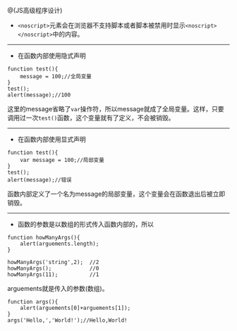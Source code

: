 @(JS高级程序设计)

- `<noscript>`元素会在浏览器不支持脚本或者脚本被禁用时显示`<noscript></noscript>`中的内容。


----------


-  在函数内部使用隐式声明
```
function test(){
	message = 100;//全局变量
}
test();
alert(message);//100
```
这里的message省略了`var`操作符，所以message就成了全局变量。这样，只要调用过一次`test()`函数，这个变量就有了定义，不会被销毁。


----------
- 在函数内部使用显式声明
```
function test(){
	var message = 100;//局部变量
}
test();
alert(message);//错误
```
函数内部定义了一个名为message的局部变量，这个变量会在函数退出后被立即销毁。


----------
- 函数的参数是以数组的形式传入函数内部的，所以
```
function howManyArgs(){
	alert(arguements.length);
}

howManyArgs('string',2);  //2
howManyArgs();  		  //0
howManyArgs(11);  		  //1
```
arguements就是传入的参数(数组)。
```
function args(){
	alert(arguements[0]+arguements[1]);
}
args('Hello,','World!');//Hello,World!
```


